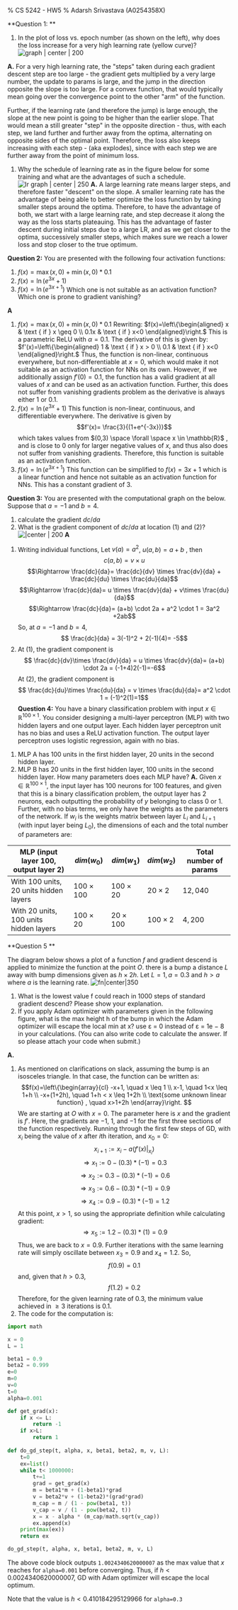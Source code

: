 % CS 5242 - HW5
% Adarsh Srivastava (A0254358X)

**Question 1: **
1.  In the plot of loss vs. epoch number (as shown on the left), why does the loss increase for a very high learning rate (yellow curve)?
 ![graph | center | 200 ](attachments/Screen%20Shot%202022-09-10%20at%206.11.59%20PM.png)
	
	
**A.** For a very high learning rate, the "steps" taken during each gradient descent step are too large - the gradient gets multiplied by a very large number, the update to params is large, and the jump in the direction opposite the slope is too large. For a convex function, that would typically mean going over the convergence point to the other "arm" of the function.
	
Further, if the learning rate (and therefore the jump) is large enough, the slope at the new point is going to be higher than the earlier slope. That would mean a still greater "step" in the opposite direction - thus, with each step, we land further and further away from the optima, alternating on opposite sides of the optimal point. Therefore, the loss also keeps increasing with each step - (aka explodes), since with each step we are further away from the point of minimum loss.

1. Why the schedule of learning rate as in the figure below for some training and what are the advantages of such a schedule.
![ lr graph | center | 250](attachments/Screen%20Shot%202022-09-10%20at%206.32.54%20PM.png)
	**A.** A large learning rate means larger steps, and therefore faster "descent" on the slope. A smaller learning rate has the advantage of being able to better optimize the loss function by taking smaller steps around the optima.
	Therefore, to have the advantage of both, we start with a large learning rate, and step decrease it along the way as the loss starts plateauing. This has the advantage of faster descent during initial steps due to a large LR, and as we get closer to the optima, successively smaller steps, which makes sure we reach a lower loss and stop closer to the true optimum.

**Question 2:** 
You are presented with the following four activation functions:
1.   $f(x)=\max (x, 0)+\min (x, 0) * 0.1$
2. $f(x)=\ln \left(e^{3 x}+1\right)$
3. $f(x)=\ln \left(e^{3x+1}\right)$
Which one is not suitable as an activation function? Which one is prone to gradient vanishing?

**A**
1. $f(x)=\max (x, 0)+\min (x, 0) * 0.1$
	Rewriting: 
	$f(x)=\left\{\begin{aligned} x & \text { if } x \geq 0 \\ 0.1x & \text { if } x<0 \end{aligned}\right.$
	This is a parametric ReLU with $\alpha = 0.1$. The derivative of this is given by:
	$f'(x)=\left\{\begin{aligned} 1 & \text { if } x > 0 \\ 0.1 & \text { if } x<0 \end{aligned}\right.$
	Thus, the function is non-linear, continuous everywhere, but non-differentiable at $x=0$, which would make it not suitable as an activation function for NNs on its own. However, if we additionally assign $f'(0) = 0.1$, the function has a valid gradient at all values of $x$ and can be used as an activation function. Further, this does not suffer from vanishing gradients problem as the derivative is always either $1$ or $0.1$.
2.  $f(x)=\ln \left(e^{3 x}+1\right)$
	This function is non-linear, continuous, and differentiable everywhere. The derivative is given by $$f'(x)= \frac{3}{(1+e^{-3x})}$$ which takes values from $(0,3) \space \forall \space x \in \mathbb{R}$ ,  and is close to 0 only for larger negative values of $x$, and thus also does not suffer from vanishing gradients. Therefore, this function is suitable as an activation function. 
3. $f(x)=\ln \left(e^{3 x + 1}\right)$ 
	This function can be simplified to $f(x)= 3x+1$ which is a linear function and hence not suitable as an activation function for NNs. This has a constant gradient of $3$.

**Question 3:**
You are presented with the computational graph on the below. Suppose that $a = -1$ and $b = 4$.
1) calculate the gradient $dc/da$ 
2) What is the gradient component of $dc/da$ at location $(1)$ and $(2)$?
![|center | 200](attachments/Screen%20Shot%202022-09-10%20at%209.13.59%20PM.png)
**A**
1.  Writing individual functions,
	Let $v(a) = a^2$, $u(a,b)=a+b$ , then $$c(a,b) = v \times u$$ $$\Rightarrow \frac{dc}{da}= \frac{dc}{dv} \times \frac{dv}{da} + \frac{dc}{du} \times \frac{du}{da}$$
	$$\Rightarrow \frac{dc}{da}= u \times \frac{dv}{da} + v\times \frac{du}{da}$$
	$$\Rightarrow \frac{dc}{da}= (a+b) \cdot 2a + a^2 \cdot  1 = 3a^2 +2ab$$
	So, at $a=-1$ and $b=4$, 
	$$ \frac{dc}{da} = 3(-1)^2 + 2(-1)(4)= -5$$
2. At $(1)$, the gradient component is 
	$$ \frac{dc}{dv}\times \frac{dv}{da}  = u \times \frac{dv}{da}= (a+b) \cdot 2a = (-1+4)2(-1)=-6$$
	At $(2)$, the gradient component is  
		$$ \frac{dc}{du}\times \frac{du}{da}  = v \times \frac{du}{da}= a^2 \cdot 1 = (-1)^2(1)=1$$
**Question 4:**
You have a binary classification problem with input  $x \in \mathbb{R}^{100 \times 1}$. You consider designing a multi-layer perceptron (MLP) with two hidden layers and one output layer. Each hidden layer perceptron unit has no bias and uses a ReLU activation function. The output layer perceptron uses logistic regression, again with no bias.
1) MLP A has 100 units in the first hidden layer, 20 units in the second hidden layer.
2) MLP B has 20 units in the first hidden layer, 100 units in the second hidden layer.
How many parameters does each MLP have?
**A.** 
Given $x \in \mathbb{R}^{100 \times 1}$, the input layer has $100$ neurons for $100$ features, and given that this is a binary classification problem, the output layer has $2$ neurons, each outputting the probability of $y$ belonging to class $0$ or $1$. Further, with no bias terms, we only have the weights as the parameters of the network. If $w_i$ is the weights matrix between layer $L_i$ and $L_{i+1}$ (with input layer being $L_0$), the dimensions of each and the total number of parameters are:

| MLP (input layer $100$, output layer $2$)  | $dim(w_0)$  | $dim(w_1)$ | $dim(w_2)$ |  $\text{Total number of params}$  |
| ------------------------------------- | -------- | ------ | ------ |--------|
| With 100 units, 20 units hidden layers| $100 \times 100$  | $100 \times 20$ | $20 \times 2$  | $12,040$ |
| With 20 units, 100 units hidden layers| $100 \times 20$   | $20 \times 100$ | $100 \times 2$ |$4,200$ |


**Question 5 **

The diagram below shows a plot of a function $f$ and gradient descend is applied to minimize the function at the point $O$. there is a bump a distance $L$ away with bump dimensions given as $h \times 2 h$. Let $L=1, a=0.3$ and $h>a$ where $a$ is the learning rate. 
![fn|center|350](attachments/Screen%20Shot%202022-09-11%20at%2012.26.05%20AM.png)
1. What is the lowest value f could reach in 1000 steps of standard gradient descend? Please show your explanation.
2. If you apply Adam optimizer with parameters given in the following figure, what is the max height h of the bump in which the Adam optimizer will escape the local min at x? use ε = 0 instead of ε = 1e − 8 in your calculations. (You can also write code to calculate the answer. If so please attach your code when submit.)

**A.**
1.  As mentioned on clarifications on slack, assuming the bump is an isosceles triangle. In that case, the function can be written as:
	$$f(x)=\left\{\begin{array}{cl} -x+1, \quad x \leq 1 \\ x-1, \quad 1<x \leq 1+h \\ -x+(1+2h), \quad 1+h < x \leq 1+2h \\ \text{some unknown linear function} , \quad x>1+2h \end{array}\right. $$
We are starting at $O$ with $x=0$. The parameter here is $x$ and the gradient is $f'$. Here, the gradients are $-1$, $1$, and $-1$ for the first three sections of the function respectively. Running through the first few steps of GD, with $x_{i}$ being the value of $x$ after $i$th iteration, and $x_0 = 0$:
$$x_{i+1} := x_i - a(f'(x)|_{x_i})$$
$$\Rightarrow x_1 := 0 - (0.3)*(-1) = 0.3$$
$$\Rightarrow x_2 := 0.3 - (0.3)*(-1) = 0.6$$
$$\Rightarrow x_3 := 0.6 - (0.3)*(-1) = 0.9$$
$$\Rightarrow x_4 := 0.9 - (0.3)*(-1) = 1.2$$
At this point, $x>1$, so using the appropriate definition while calculating gradient:
$$\Rightarrow x_5 := 1.2 - (0.3)*(1) = 0.9$$
Thus, we are back to $x=0.9$. Further iterations with the same learning rate will simply oscillate between $x_3 = 0.9$ and $x_4 = 1.2$.
So, $$f(0.9) = 0.1$$ and, given that $h>0.3$,  $$f(1.2)= 0.2$$
Therefore, for the given learning rate of $0.3$, the minimum value achieved in $\geq 3$ iterations is $0.1$.
2. The code for the computation is:
```python
import math

x = 0
L = 1

beta1 = 0.9
beta2 = 0.999
e=0
m=0
v=0
t=0
alpha=0.001

def get_grad(x):
    if x <= L:
        return -1
    if x>L:
        return 1
    
def do_gd_step(t, alpha, x, beta1, beta2, m, v, L):
    t=0
    ex=list()
    while t< 1000000:
        t+=1
        grad = get_grad(x)
        m = beta1*m + (1-beta1)*grad
        v = beta2*v + (1-beta2)*(grad*grad)
        m_cap = m / (1 - pow(beta1, t))
        v_cap = v / (1 - pow(beta2, t))
        x = x - alpha * (m_cap/math.sqrt(v_cap))
        ex.append(x)
    print(max(ex))
    return ex

do_gd_step(t, alpha, x, beta1, beta2, m, v, L)
```

The above code block outputs `1.0024340620000007` as the max value that $x$ reaches for `alpha=0.001` before converging. Thus, if $h< 0.0024340620000007$, GD with Adam optimizer will escape the local optimum.

Note that the value is $h< 0.410184295129966$  for `alpha=0.3` 